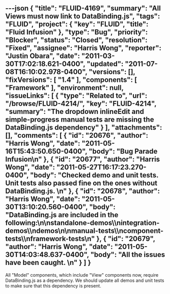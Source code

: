 ---json
{
  "title": "FLUID-4169",
  "summary": "All Views must now link to DataBinding.js",
  "tags": "FLUID",
  "project": {
    "key": "FLUID",
    "title": "Fluid Infusion"
  },
  "type": "Bug",
  "priority": "Blocker",
  "status": "Closed",
  "resolution": "Fixed",
  "assignee": "Harris Wong",
  "reporter": "Justin Obara",
  "date": "2011-03-30T17:02:18.621-0400",
  "updated": "2011-07-08T16:10:02.978-0400",
  "versions": [],
  "fixVersions": [
    "1.4"
  ],
  "components": [
    "Framework"
  ],
  "environment": null,
  "issueLinks": [
    {
      "type": "Related to",
      "url": "/browse/FLUID-4214/",
      "key": "FLUID-4214",
      "summary": "The dropdown inlineEdit and simple-progress manual tests are missing the DataBinding.js dependency"
    }
  ],
  "attachments": [],
  "comments": [
    {
      "id": "20676",
      "author": "Harris Wong",
      "date": "2011-05-16T15:43:50.650-0400",
      "body": "Bug Parade Infusion\n"
    },
    {
      "id": "20677",
      "author": "Harris Wong",
      "date": "2011-05-27T16:17:23.270-0400",
      "body": "Checked demo and unit tests.  Unit tests also passed fine on the ones without DataBinding.js. &#x20;\n"
    },
    {
      "id": "20678",
      "author": "Harris Wong",
      "date": "2011-05-30T13:10:20.560-0400",
      "body": "DataBinding.js are included in the following:\n\nstandalone-demos\\\nintegration-demos\\\ndemos\n\nmanual-tests\\\ncomponent-tests\\\nframework-tests\n"
    },
    {
      "id": "20679",
      "author": "Harris Wong",
      "date": "2011-05-30T14:03:48.637-0400",
      "body": "All the issues have been caught. &#x20;\n"
    }
  ]
}
---
All "Model" components, which include "View" components now, require DataBinding.js as a dependency. We should update all demos and unit tests to make sure that this dependency is present.

        